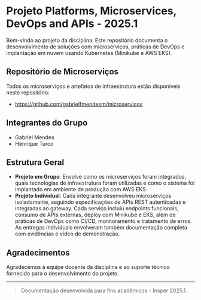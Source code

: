 # Projeto Platforms, Microservices, DevOps and APIs - 2025.1

Bem-vindo ao projeto da disciplina. Este repositório documenta o desenvolvimento de soluções com microserviços, práticas de DevOps e implantação em nuvem usando Kubernetes (Minikube e AWS EKS).

## Repositório de Microserviços

Todos os microserviços e artefatos de infraestrutura estão disponíveis neste repositório:
- https://github.com/gabrielfmendesm/microservicos

## Integrantes do Grupo
- Gabriel Mendes
- Henrique Turco

## Estrutura Geral

- **Projeto em Grupo**: Envolve como os microserviços foram integrados, quais tecnologias de infraestrutura foram utilizadas e como o sistema foi implantado em ambiente de produção com AWS EKS.
- **Projeto Individual**: Cada integrante desenvolveu microserviços isoladamente, seguindo especificações de APIs REST autenticadas e integradas ao gateway. Cada serviço incluiu endpoints funcionais, consumo de APIs externas, deploy com Minikube e EKS, além de práticas de DevOps como CI/CD, monitoramento e tratamento de erros. As entregas individuais envolveram também documentação completa com evidências e vídeo de demonstração.

## Agradecimentos
Agradecemos à equipe docente da disciplina e ao suporte técnico fornecido para o desenvolvimento do projeto.

---

> Documentação desenvolvida para fins acadêmicos - Insper 2025.1.